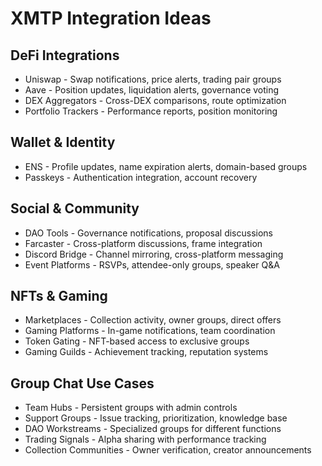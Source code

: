 # XMTP Integration Ideas

## DeFi Integrations

- Uniswap - Swap notifications, price alerts, trading pair groups
- Aave - Position updates, liquidation alerts, governance voting
- DEX Aggregators - Cross-DEX comparisons, route optimization
- Portfolio Trackers - Performance reports, position monitoring

## Wallet & Identity

- ENS - Profile updates, name expiration alerts, domain-based groups
- Passkeys - Authentication integration, account recovery

## Social & Community

- DAO Tools - Governance notifications, proposal discussions
- Farcaster - Cross-platform discussions, frame integration
- Discord Bridge - Channel mirroring, cross-platform messaging
- Event Platforms - RSVPs, attendee-only groups, speaker Q&A

## NFTs & Gaming

- Marketplaces - Collection activity, owner groups, direct offers
- Gaming Platforms - In-game notifications, team coordination
- Token Gating - NFT-based access to exclusive groups
- Gaming Guilds - Achievement tracking, reputation systems

## Group Chat Use Cases

- Team Hubs - Persistent groups with admin controls
- Support Groups - Issue tracking, prioritization, knowledge base
- DAO Workstreams - Specialized groups for different functions
- Trading Signals - Alpha sharing with performance tracking
- Collection Communities - Owner verification, creator announcements
